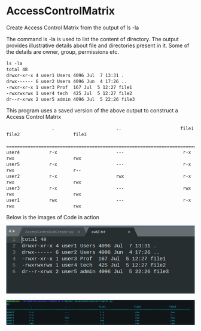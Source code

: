 # AccessControlMatrix
Create Access Control Matrix from the output of ls -la

The command ls -la is used to list the content of directory. The output provides illustrative details about file and directories present in it.
Some of the details are owner, group, permissions etc.

    ls -la
    total 48
    drwxr-xr-x 4 user1 Users 4096 Jul  7 13:31 .
    drwx------ 6 user2 Users 4096 Jun  4 17:26 ..
    -rwxr-xr-x 1 user3 Prof  167 Jul  5 12:27 file1
    -rwxrwxrwx 1 user4 tech  425 Jul  5 12:27 file2
    dr--r-xrwx 2 user5 admin 4096 Jul  5 22:26 file3
    
This program uses a saved version of the above output to construct a Access Control Matrix

                     .                       ..                      file1                    file2                    file3          
              ==================================================================================================================================
    user4           r-x                      ---                      r-x                      rwx                      rwx           
    user5           r-x                      ---                      r-x                      rwx                      r--           
    user2           r-x                      rwx                      r-x                      rwx                      rwx           
    user3           r-x                      ---                      rwx                      rwx                      rwx           
    user1           rwx                      ---                      r-x                      rwx                      rwx    
    
 Below is the images of Code in action
 
 
 ![Input File Image](ScreenshotOfInput.png?raw=true "Image of input file used")
 
 ![Output File Image](ScreenshotOfOutput.png?raw=true "Image of output file")